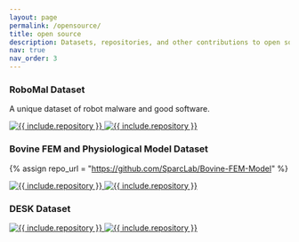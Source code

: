 ```yaml
---
layout: page
permalink: /opensource/
title: open source
description: Datasets, repositories, and other contributions to open source projects.
nav: true
nav_order: 3
---
```


### RoboMal Dataset
A unique dataset of robot malware and good software. 

<div class="repo p-2 text-center">
  <a href="https://purr.purdue.edu/publications/3860/about?v=1">
    <img class="repo-img-light w-100" alt="{{ include.repository }}" src="https://purr.purdue.edu/publications/3860/about?v=1">
    <img class="repo-img-dark w-100" alt="{{ include.repository }}" src="https://github-readme-stats.vercel.app/api/pin/?username={{ repo_url.first }}&repo={{ repo_url.last }}&theme={{ site.repo_theme_dark }}&show_owner={{ show_owner }}">
  </a>
</div>

### Bovine FEM and Physiological Model Dataset
{% assign repo_url =  "https://github.com/SparcLab/Bovine-FEM-Model" %}
<div class="repo p-2 text-center">
  <a href="https://github.com/SparcLab/Bovine-FEM-Model">
    <img class="repo-img-light w-100" alt="{{ include.repository }}" src="https://github-readme-stats.vercel.app/api/pin/?username={{ repo_url.first }}&repo={{ repo_url.last }}&theme={{ site.repo_theme_light }}&show_owner={{ show_owner }}">
    <img class="repo-img-dark w-100" alt="{{ include.repository }}" src="https://github-readme-stats.vercel.app/api/pin/?username={{ repo_url.first }}&repo={{ repo_url.last }}&theme={{ site.repo_theme_dark }}&show_owner={{ show_owner }}">
  </a>
</div>

### DESK Dataset
<div class="repo p-2 text-center">
  <a href="https://github.com/{{ include.repository }}">
    <img class="repo-img-light w-100" alt="{{ include.repository }}" src="https://github-readme-stats.vercel.app/api/pin/?username={{ repo_url.first }}&repo={{ repo_url.last }}&theme={{ site.repo_theme_light }}&show_owner={{ show_owner }}">
    <img class="repo-img-dark w-100" alt="{{ include.repository }}" src="https://github-readme-stats.vercel.app/api/pin/?username={{ repo_url.first }}&repo={{ repo_url.last }}&theme={{ site.repo_theme_dark }}&show_owner={{ show_owner }}">
  </a>
</div>

